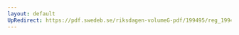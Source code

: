 ```yaml
---
layout: default
UpRedirect: https://pdf.swedeb.se/riksdagen-volumeG-pdf/199495/reg_199495/reg_199495_0115.pdf
---
```


